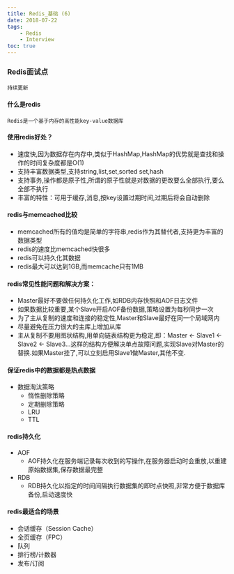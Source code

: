 ```yaml
---
title: Redis_基础 (6)
date: 2018-07-22
tags: 
    - Redis
    - Interview
toc: true
---
```


### Redis面试点
    持续更新

<!-- more -->

#### 什么是redis
    Redis是一个基于内存的高性能key-value数据库

#### 使用redis好处？
- 速度快,因为数据存在内存中,类似于HashMap,HashMap的优势就是查找和操作的时间复杂度都是O(1)
- 支持丰富数据类型,支持string,list,set,sorted set,hash
- 支持事务,操作都是原子性,所谓的原子性就是对数据的更改要么全部执行,要么全部不执行
- 丰富的特性：可用于缓存,消息,按key设置过期时间,过期后将会自动删除

#### redis与memcached比较
- memcached所有的值均是简单的字符串,redis作为其替代者,支持更为丰富的数据类型
- redis的速度比memcached快很多
- redis可以持久化其数据
- redis最大可以达到1GB,而memcache只有1MB

#### redis常见性能问题和解决方案：
- Master最好不要做任何持久化工作,如RDB内存快照和AOF日志文件
- 如果数据比较重要,某个Slave开启AOF备份数据,策略设置为每秒同步一次
- 为了主从复制的速度和连接的稳定性,Master和Slave最好在同一个局域网内
- 尽量避免在压力很大的主库上增加从库
- 主从复制不要用图状结构,用单向链表结构更为稳定,即：Master <- Slave1 <- Slave2 <- Slave3...这样的结构方便解决单点故障问题,实现Slave对Master的替换.如果Master挂了,可以立刻启用Slave1做Master,其他不变.

#### 保证redis中的数据都是热点数据
- 数据淘汰策略
    * 惰性删除策略
    * 定期删除策略
    * LRU
    * TTL

#### redis持久化
- AOF
    * AOF持久化在服务端记录每次收到的写操作,在服务器启动时会重放,以重建原始数据集,保存数据最完整
- RDB
    * RDB持久化以指定的时间间隔执行数据集的即时点快照,非常方便于数据库备份,启动速度快

#### redis最适合的场景
- 会话缓存（Session Cache）
- 全页缓存（FPC）
- 队列
- 排行榜/计数器
- 发布/订阅
